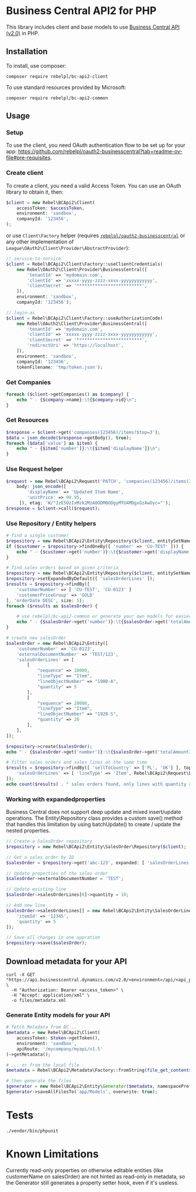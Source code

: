 # Business Central API2 for PHP
This library includes client and base models to use [Business Central API (v2.0)](https://learn.microsoft.com/en-us/dynamics365/business-central/dev-itpro/api-reference/v2.0/) in PHP.

## Installation
To install, use composer:

```
composer require rebelpl/bc-api2-client
```

To use standard resources provided by Microsoft:
```
composer require rebelpl/bc-api2-common
```

## Usage

### Setup
To use the client, you need OAuth authentication flow to be set up for your app:
https://github.com/rebelpl/oauth2-businesscentral?tab=readme-ov-file#pre-requisites.

### Create client
To create a client, you need a valid Access Token. You can use an OAuth library to obtain it, then:

```php
$client = new Rebel\BCApi2\Client(
    accessToken: $accessToken,
    environment: 'sandbox',
    companyId: '123456',
);
```

or use `Client\Factory` helper (requires [`rebelpl/oauth2-businesscentral`](https://github.com/rebelpl/oauth2-businesscentral)
or any other implementation of `League\OAuth2\Client\Provider\AbstractProvider`):
```php
// service-to-service
$client = Rebel\BCApi2\Client\Factory::useClientCredentials(
    new Rebel\OAuth2\Client\Provider\BusinessCentral([
        'tenantId' => 'mydomain.com',
        'clientId' => 'xxxxx-yyyy-zzzz-xxxx-yyyyyyyyyyyy',
        'clientSecret' => '*************************',
    ]),
    environment: 'sandbox',
    companyId: '123456');
```

```php
// login-as
$client = Rebel\BCApi2\Client\Factory::useAuthorizationCode(
    new Rebel\OAuth2\Client\Provider\BusinessCentral([
        'tenantId' => 'mydomain.com',
        'clientId' => 'xxxxx-yyyy-zzzz-xxxx-yyyyyyyyyyyy',
        'clientSecret' => '*************************',
        'redirectUri' => 'https://localhost',
    ]),
    environment: 'sandbox',
    companyId: '123456',
    tokenFilename: 'tmp/token.json');
```

### Get Companies
```php
foreach ($client->getCompanies() as $company) {
    echo " - {$company->name}:\t{$company->id}\n";
}
```

### Get Resources
```php
$response = $client->get('companies(123456)/items?$top=3');
$data = json_decode($response->getBody(), true);
foreach ($data['value'] as $item) {
    echo " - {$item['number']}:\t{$item['displayName']}\n";
}
```

### Use Request helper
```php
$request = new Rebel\BCApi2\Request('PATCH', 'companies(123456)/items(32d80403)',
    body: json_encode([
        'displayName' => 'Updated Item Name',
        'unitPrice' => 99.95,
     ]), etag: 'W/"JzE5OzIxMzk2MzA0ODM0ODgyMTU4MDgxOzAwOyc="');
$response = $client->call($request);
```


### Use Repository / Entity helpers

```php
# find a single customer
$repository = new Rebel\BCApi2\Entity\Repository($client, entitySetName: 'customers');
if ($customer = $repository->findOneBy([ 'number' => 'CU-TEST' ])) {
    echo " - {$customer->get('number')}:\t{$customer->get('displayName')} @ {$customer->get('country')} ({$customer->get('id')})\n";
}

# find sales orders based on given criteria
$repository = new Rebel\BCApi2\Entity\Repository($client, entitySetName: 'salesOrders');
$repository->setExpandedByDefault([ 'salesOrderLines' ]);
$results = $repository->findBy([
    'customerNumber' => [ 'CU-TEST', 'CU-0123' ]
    'customerPriceGroup' => 'GOLD'
], 'orderDate DESC', size: 5);
foreach ($results as $salesOrder) {

    # use rebelpl/bc-api2-common or generate your own models for easier access to properties
    echo " - {$salesOrder->get('number')}:\t{$salesOrder->get('totalAmountIncludingTax')} {$salesOrder->get('currencyCode')}\n";
}

# create new salesOrder
$salesOrder = new Rebel\BCApi2\Entity([
    'customerNumber' => 'CU-0123',
    'externalDocumentNumber' => 'TEST/123',
    'salesOrderLines' => [
        [
            "sequence" => 10000,
            "lineType" => "Item",
            "lineObjectNumber" => "1900-A",
            "quantity" => 5
        ],
        [
            "sequence" => 20000,
            "lineType" => "Item",
            "lineObjectNumber" => "1928-S",
            "quantity" => 20
        ],
    ],
]);

$repository->create($salesOrder);
echo " - {$salesOrder->get('number')}:\t{$salesOrder->get('totalAmountIncludingTax')} {$salesOrder->get('currencyCode')}\n";

# filter sales orders and sales lines at the same time
$results = $repository->findBy([ 'sellToCountry' => ['PL', 'UK'] ], top: 10, expanded: [ 
    'salesOrderLines' => [ 'lineType' => 'Item', Rebel\BCApi2\Request\Expression::greaterThan('quantity', 5) ],
]);
echo count($results) . " sales orders found, only lines with quantity > 5 included.\n";
```

### Working with expandedproperties

Business Central does not support deep update and mixed insert/update operations.
The Entity\Repository class provides a custom save() method that handles this limitation
by using batchUpdate() to create / update the nested properties.

```php
// Create a SalesOrder repository
$repository = new Rebel\BCApi2\Entity\SalesOrder\Repository($client);

// Get a sales order by ID
$salesOrder = $repository->get('abc-123', expanded: [ 'salesOrderLines' ]);

// Update properties of the sales order
$salesOrder->externalDocumentNumber = 'TEST';

// Update existing line
$salesOrder->salesOrderLines[0]->quantity = 10;

// Add new line
$salesOrder->salesOrderLines[] = new Rebel\BCApi2\Entity\SalesOrderLine\Record([
    'itemId' => '12345',
    'quantity' => 5
]);

// Save all changes in one operation
$repository->save($salesOrder);
```

## Download metadata for your API
```shell
curl -X GET "https://api.businesscentral.dynamics.com/v2.0/<environment>/api/<api_publisher>/<api_group>/<api_version>/$metadata" \
  -H "Authorization: Bearer <access_token>" \
  -H "Accept: application/xml" \
  -o files/metadata.xml
```

### Generate Entity models for your API
```php
# fetch Metadata from BC...
$metadata = new Rebel\BCApi2\Client(
    accessToken: $token->getToken(),
    environment: 'sandbox',
    apiRoute: '/mycompany/myapi/v1.5'
)->getMetadata();

# ... or from the local file
$metadata = Rebel\BCApi2\Metadata\Factory::fromString(file_get_contents('files/metadata.xml'));

# then generate the files
$generator = new Rebel\BCApi2\Entity\Generator($metadata, namespacePrefix: 'App\\Models\\');
$generator->saveAllFilesTo('app/Models', overwrite: true);
```

# Tests
```
./vendor/bin/phpunit
```

# Known Limitations
Currently read-only properties on otherwise editable entities (like customerName on salesOrder)
are not hinted as read-only in metadata, so the Generator still generates a property setter hook,
even if it's useless.
